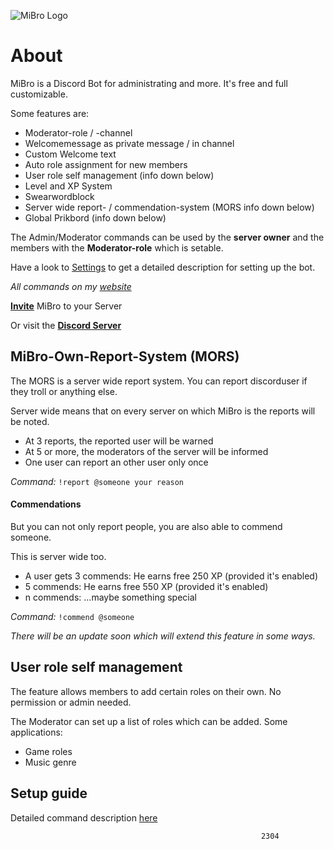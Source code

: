 ![MiBro Logo](http://files.five-of-diamonds.webnode.com/200000086-3c7653d70d/450/coollogo_com-10095765.png)

# About
MiBro is a Discord Bot for administrating and more. It's free and full customizable.

Some features are:
  * Moderator-role / -channel
  * Welcomemessage as private message / in channel
  * Custom Welcome text
  * Auto role assignment for new members
  * User role self management (info down below)
  * Level and XP System
  * Swearwordblock
  * Server wide report- / commendation-system (MORS info down below)
  * Global Prikbord (info down below)
  
The Admin/Moderator commands can be used by the **server owner** and the members with the **Moderator-role** which is setable.

Have a look to [Settings](https://github.com/009800/mibro/blob/master/SETTINGS.md) to get a detailed description for setting up the bot.
  
*All commands on my [website](http://five-of-diamonds.webnode.com/mibro/)*

**[Invite](https://discordapp.com/oauth2/authorize?client_id=236884221182869504&scope=bot&permissions=469762078)** MiBro to your Server

Or visit the **[Discord Server](https://discord.gg/PKUNAH9)**
  
## MiBro-Own-Report-System (MORS)

The MORS is a server wide report system. You can report discorduser if they troll or anything else.

Server wide means that on every server on which MiBro is the reports will be noted.

 * At 3 reports, the reported user will be warned
 * At 5 or more, the moderators of the server will be informed
 * One user can report an other user only once

*Command:* `!report @someone your reason`

#### Commendations

But you can not only report people, you are also able to commend someone.

This is server wide too.
 * A user gets 3 commends: He earns free 250 XP (provided it's enabled)
 * 5 commends: He earns free 550 XP (provided it's enabled)
 * n commends: ...maybe something special
 
*Command:* `!commend @someone`


*There will be an update soon which will extend this feature in some ways.*

## User role self management

The feature allows members to add certain roles on their own. No permission or admin needed.

The Moderator can set up a list of roles which can be added.
Some applications:
 * Game roles
 * Music genre


## Setup guide
Detailed command description [here](https://github.com/009800/mibro/blob/master/SETTINGS.md#user-role-self-management)

                                                            2304
